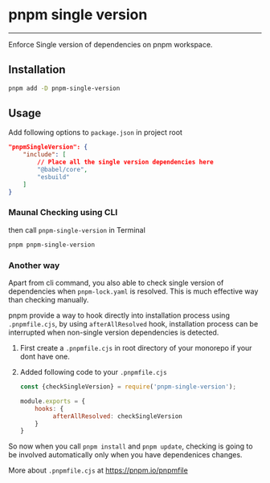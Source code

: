 # pnpm single version

--- 

Enforce Single version of dependencies on pnpm workspace.

## Installation

```bash
pnpm add -D pnpm-single-version
```

## Usage

Add following options to `package.json` in project root

```json
"pnpmSingleVersion": {
    "include": [
        // Place all the single version dependencies here
        "@babel/core",
        "esbuild"
    ]
}
```

### Maunal Checking using CLI

then call `pnpm-single-version` in Terminal

```bash
pnpm pnpm-single-version
```

### Another way

Apart from cli command, you also able to check single version of dependencies when `pnpm-lock.yaml` is resolved. This is much effective way than checking manually.

pnpm provide a way to hook directly into installation process using `.pnpmfile.cjs`, by using `afterAllResolved` hook,  installation process can be interrupted when non-single version dependencies is detected. 

1. First create a `.pnpmfile.cjs` in root directory of your monorepo if your dont have one.

2. Added following code to your `.pnpmfile.cjs` 
   
   ```js
   const {checkSingleVersion} = require('pnpm-single-version');
   
   module.exports = {
       hooks: {
            afterAllResolved: checkSingleVersion  
       }
   }
   ```

 So now when you call `pnpm install` and `pnpm update`, checking is going to be involved automatically only when you have dependenices changes.

More about `.pnpmfile.cjs` at https://pnpm.io/pnpmfile
